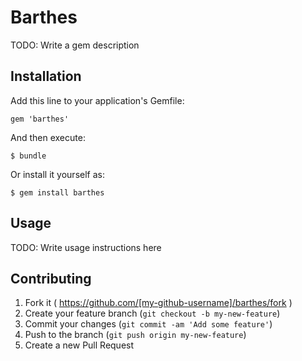 # Barthes

TODO: Write a gem description

## Installation

Add this line to your application's Gemfile:

    gem 'barthes'

And then execute:

    $ bundle

Or install it yourself as:

    $ gem install barthes

## Usage

TODO: Write usage instructions here

## Contributing

1. Fork it ( https://github.com/[my-github-username]/barthes/fork )
2. Create your feature branch (`git checkout -b my-new-feature`)
3. Commit your changes (`git commit -am 'Add some feature'`)
4. Push to the branch (`git push origin my-new-feature`)
5. Create a new Pull Request
